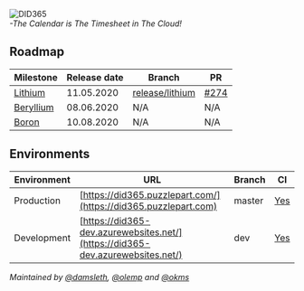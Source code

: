 ![DID365](https://bitbucket-assetroot.s3.amazonaws.com/c/photos/2019/Nov/24/3199596412-11-pzl-did365-logo_avatar.png)  
_-The Calendar is The Timesheet in The Cloud!_  


## Roadmap


| Milestone                                                     | Release date  |  Branch      | PR
|---------------------------------------------------------------|------------------------------------------------------------------------------------|---------|----------|
| [Lithium](https://github.com/Puzzlepart/did365/milestone/5)   | 11.05.2020    | [release/lithium](https://github.com/Puzzlepart/did365/tree/release/lithium) | [#274](https://github.com/Puzzlepart/did365/pull/274)
| [Beryllium](https://github.com/Puzzlepart/did365/milestone/5) | 08.06.2020 | N/A | N/A
| [Boron](https://github.com/Puzzlepart/did365/milestone/5) | 10.08.2020 | N/A | N/A

## Environments

| Environment  | URL                                                                                | Branch  |  CI      |
|--------------|------------------------------------------------------------------------------------|---------|----------|
| Production   |[https://did365.puzzlepart.com/](https://did365.puzzlepart.com)                     | master  | [Yes](https://portal.azure.com/#@puzzlepart.com/resource/subscriptions/b5e5e285-a57a-4593-a2ef-221dc037ac9f/resourceGroups/pzl-did/providers/Microsoft.Web/sites/did365/vstscd)      |
| Development  |[https://did365-dev.azurewebsites.net/](https://did365-dev.azurewebsites.net/)      | dev     | [Yes](https://portal.azure.com/#@puzzlepart.com/resource/subscriptions/b5e5e285-a57a-4593-a2ef-221dc037ac9f/resourceGroups/pzl-did/providers/Microsoft.Web/sites/did365/slots/dev/vstscd)      |


_Maintained by [@damsleth](https://github.com/damsleth), [@olemp](https://github.com/olemp) and [@okms](https://github.com/okms)_

